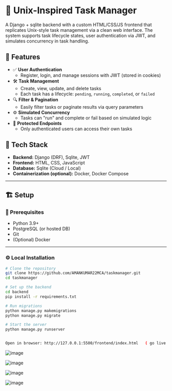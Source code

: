 # 🧠 Unix-Inspired Task Manager

A Django + sqlite backend with a custom HTML/CSS/JS frontend that replicates Unix-style task management via a clean web interface. The system supports task lifecycle states, user authentication via JWT, and simulates concurrency in task handling.

## 🚀 Features

- ✅ **User Authentication**
  - Register, login, and manage sessions with JWT (stored in cookies)
- 🛠️ **Task Management**
  - Create, view, update, and delete tasks
  - Each task has a lifecycle: `pending`, `running`, `completed`, or `failed`
- 🔍 **Filter & Pagination**
  - Easily filter tasks or paginate results via query parameters
- ⚙️ **Simulated Concurrency**
  - Tasks can "run" and complete or fail based on simulated logic
- 🔐 **Protected Endpoints**
  - Only authenticated users can access their own tasks

## 🧱 Tech Stack

- **Backend:** Django (DRF), Sqlite, JWT
- **Frontend:** HTML, CSS, JavaScript
- **Database:** Sqlite (Cloud / Local)
- **Containerization (optional):** Docker, Docker Compose


---

## 🏗️ Setup

### 🔧 Prerequisites

- Python 3.9+
- PostgreSQL (or hosted DB)
- Git
- (Optional) Docker

---

### ⚙️ Local Installation

```bash
# Clone the repository
git clone https://github.com/AMANKUMAR22MCA/taskmanager.git
cd taskmanager

# Set up the backend
cd backend
pip install -r requirements.txt

# Run migrations
python manage.py makemigrations
python manage.py migrate

# Start the server
python manage.py runserver


Open in browser: http://127.0.0.1:5500/frontend/index.html   ( go live with frontend/index.html )

```

![image](https://github.com/user-attachments/assets/cbffaa63-ada6-497b-9f29-c295747fafd6)  <br>

![image](https://github.com/user-attachments/assets/011a4961-af23-474f-990c-0b03d0fe8273)  <br>

![image](https://github.com/user-attachments/assets/a0bb2592-3d68-4a69-8ac6-4cdffa2614fc)  <br>

![image](https://github.com/user-attachments/assets/d6019d75-11d8-4812-972b-592476d170fb)




